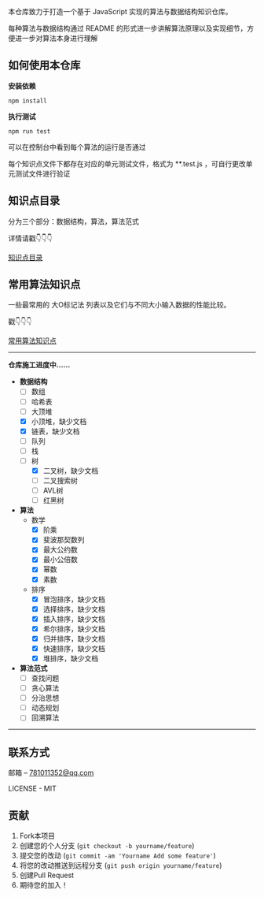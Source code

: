 本仓库致力于打造一个基于 JavaScript 实现的算法与数据结构知识仓库。

每种算法与数据结构通过 README 的形式进一步讲解算法原理以及实现细节，方便进一步对算法本身进行理解

## 如何使用本仓库

**安装依赖**
```
npm install
```
**执行测试**

```
npm run test
```
可以在控制台中看到每个算法的运行是否通过

每个知识点文件下都存在对应的单元测试文件，格式为 **.test.js ，可自行更改单元测试文件进行验证

## 知识点目录

分为三个部分：数据结构，算法，算法范式

详情请戳👇👇👇

[知识点目录](FileStructure.md)

## 常用算法知识点
一些最常用的 大O标记法 列表以及它们与不同大小输入数据的性能比较。

戳👇👇👇

[常用算法知识点](Informations.md)

---

**仓库施工进度中……**
- **数据结构**
  - [ ] 数组
  - [ ] 哈希表
  - [ ] 大顶堆
  - [x] 小顶堆，缺少文档
  - [x] 链表，缺少文档
  - [ ] 队列
  - [ ] 栈
  - [ ] 树
    - [x] 二叉树，缺少文档
    - [ ] 二叉搜索树
    - [ ] AVL树
    - [ ] 红黑树

- **算法**
  - 数学
    - [x] 阶乘
    - [x] 斐波那契数列
    - [x] 最大公约数
    - [x] 最小公倍数
    - [x] 幂数
    - [x] 素数
  - 排序
    - [x] 冒泡排序，缺少文档
    - [x] 选择排序，缺少文档
    - [x] 插入排序，缺少文档
    - [x] 希尔排序，缺少文档
    - [x] 归并排序，缺少文档
    - [x] 快速排序，缺少文档
    - [x] 堆排序，缺少文档

- **算法范式**
  - [ ] 查找问题
  - [ ] 贪心算法
  - [ ] 分治思想
  - [ ] 动态规划
  - [ ] 回溯算法

---
## 联系方式

邮箱 – 781011352@qq.com

LICENSE - MIT

## 贡献
1. Fork本项目
2. 创建您的个人分支 (`git checkout -b yourname/feature`)
3. 提交您的改动 (`git commit -am 'Yourname Add some feature'`)
4. 将您的改动推送到远程分支 (`git push origin yourname/feature`)
5. 创建Pull Request
6. 期待您的加入！